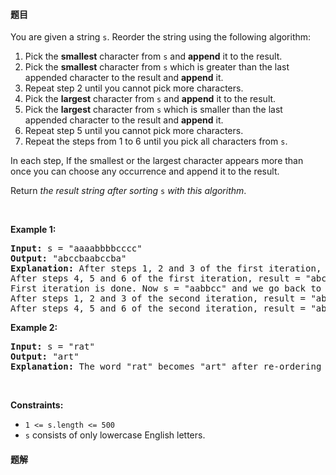 #### 题目
<p>You are given a string <code>s</code>. Reorder the string using the following algorithm:</p>

<ol>
	<li>Pick the <strong>smallest</strong> character from <code>s</code> and <strong>append</strong> it to the result.</li>
	<li>Pick the <strong>smallest</strong> character from <code>s</code> which is greater than the last appended character to the result and <strong>append</strong> it.</li>
	<li>Repeat step 2 until you cannot pick more characters.</li>
	<li>Pick the <strong>largest</strong> character from <code>s</code> and <strong>append</strong> it to the result.</li>
	<li>Pick the <strong>largest</strong> character from <code>s</code> which is smaller than the last appended character to the result and <strong>append</strong> it.</li>
	<li>Repeat step 5 until you cannot pick more characters.</li>
	<li>Repeat the steps from 1 to 6 until you pick all characters from <code>s</code>.</li>
</ol>

<p>In each step, If the smallest or the largest character appears more than once you can choose any occurrence and append it to the result.</p>

<p>Return <em>the result string after sorting </em><code>s</code><em> with this algorithm</em>.</p>

<p>&nbsp;</p>
<p><strong class="example">Example 1:</strong></p>

<pre>
<strong>Input:</strong> s = &quot;aaaabbbbcccc&quot;
<strong>Output:</strong> &quot;abccbaabccba&quot;
<strong>Explanation:</strong> After steps 1, 2 and 3 of the first iteration, result = &quot;abc&quot;
After steps 4, 5 and 6 of the first iteration, result = &quot;abccba&quot;
First iteration is done. Now s = &quot;aabbcc&quot; and we go back to step 1
After steps 1, 2 and 3 of the second iteration, result = &quot;abccbaabc&quot;
After steps 4, 5 and 6 of the second iteration, result = &quot;abccbaabccba&quot;
</pre>

<p><strong class="example">Example 2:</strong></p>

<pre>
<strong>Input:</strong> s = &quot;rat&quot;
<strong>Output:</strong> &quot;art&quot;
<strong>Explanation:</strong> The word &quot;rat&quot; becomes &quot;art&quot; after re-ordering it with the mentioned algorithm.
</pre>

<p>&nbsp;</p>
<p><strong>Constraints:</strong></p>

<ul>
	<li><code>1 &lt;= s.length &lt;= 500</code></li>
	<li><code>s</code> consists of only lowercase English letters.</li>
</ul>


 #### 题解